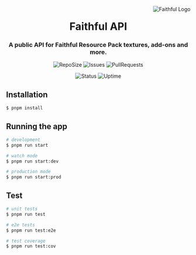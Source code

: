 <img src="https://database.faithfulpack.net/images/branding/logos/transparent/256/plain_logo.png" alt="Faithful Logo" align="right">
<div align="center">
  <h1>Faithful API</h1>
  <h3>A public API for Faithful Resource Pack textures, add-ons and more.</h3>

![RepoSize](https://img.shields.io/github/repo-size/Faithful-Resource-Pack/API)
![Issues](https://img.shields.io/github/issues/Faithful-Resource-Pack/API)
![PullRequests](https://img.shields.io/github/issues-pr/Faithful-Resource-Pack/API)

![Status](https://status.faithfulpack.net/api/badge/1/status)
![Uptime](https://status.faithfulpack.net/api/badge/1/uptime/24?label=24h%20&labelSuffix=Uptime)

</div>

## Installation

```bash
$ pnpm install
```

## Running the app

```bash
# development
$ pnpm run start

# watch mode
$ pnpm run start:dev

# production mode
$ pnpm run start:prod
```

## Test

```bash
# unit tests
$ pnpm run test

# e2e tests
$ pnpm run test:e2e

# test coverage
$ pnpm run test:cov
```
